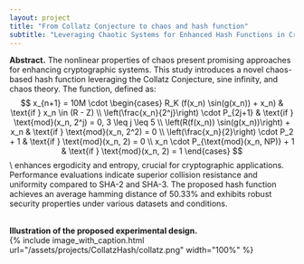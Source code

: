 ```yaml
---
layout: project
title: "From Collatz Conjecture to chaos and hash function"	
subtitle: "Leveraging Chaotic Systems for Enhanced Hash Functions in Cryptographic Applications"
---
```

<script src="https://cdn.mathjax.org/mathjax/latest/MathJax.js?config=TeX-AMS-MML_HTMLorMML" type="text/javascript"></script>

**Abstract.**
The nonlinear properties of chaos present promising approaches for enhancing cryptographic systems. This study introduces a novel chaos-based hash function leveraging the Collatz Conjecture, sine infinity, and chaos theory. The function, defined as:
$$
x_{n+1} = 10M \cdot 
\begin{cases} 
R_K (f(x_n) \sin(g(x_n)) + x_n) & \text{if } x_n \in (R - Z) \\
\left(\frac{x_n}{2^j}\right) \cdot P_{2j+1} & \text{if } \text{mod}(x_n, 2^j) = 0, 3 \leq j \leq 5 \\
\left(R(f(x_n)) \sin(g(x_n))\right) + x_n & \text{if } \text{mod}(x_n, 2^2) = 0 \\
\left(\frac{x_n}{2}\right) \cdot P_2 + 1 & \text{if } \text{mod}(x_n, 2) = 0 \\
x_n \cdot P_{\text{mod}(x_n, NP)} + 1 & \text{if } \text{mod}(x_n, 2) = 1
\end{cases}
$$
\\
enhances ergodicity and entropy, crucial for cryptographic applications. Performance evaluations indicate superior collision resistance and uniformity compared to SHA-2 and SHA-3. The proposed hash function achieves an average hamming distance of 50.33\% and exhibits robust security properties under various datasets and conditions.
<br/> &nbsp;&nbsp;&nbsp;&nbsp;
<!-- In this work, we propose a new experimental design for testing whether SUTVA holds, without making any assumptions on how treatment effects may spill over between the treatment and the control group.
To achieve this, we simultaneously run both a completely randomized and a cluster-based randomized experiment, and then we compare the difference of the resulting estimates. We present a statistical test for measuring the significance of this difference and offer theoretical bounds on the Type I error rate.
<br/> &nbsp;&nbsp;&nbsp;&nbsp;
We provide practical guidelines for implementing our methodology on large-scale experimentation platforms.
Importantly, the proposed methodology can be applied to settings in which a network is not necessarily observed but, if available, can be used in the analysis.
Finally, we deploy this design to LinkedIn's experimentation platform and apply it to two online experiments, highlighting the presence of network effects and bias in standard A/B testing approaches in a real-world setting. -->

<!-- This work is part of a two-paper series.
In the <a href="https://arxiv.org/abs/1704.01190" target="_blank">first paper</a> we introduce the methodology and main theoretical results and
in the <a href="{{ '/assets/publications/2017_detecting_network_effects/paper.pdf' | prepend: site.baseurl }}" target="_blank">second paper</a> we present implementation guidelines for using the methodology on large-scale experimentation platforms. -->

**Illustration of the proposed experimental design.** <br/>
{%
	include image_with_caption.html
	url="/assets/projects/CollatzHash/collatz.png"
	width="100%"
%}
